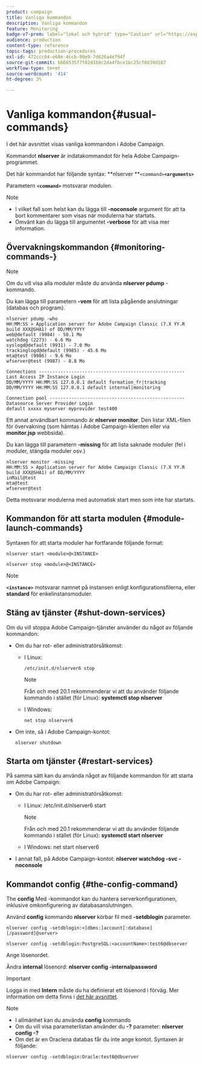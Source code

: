 ```yaml
---
product: campaign
title: Vanliga kommandon
description: Vanliga kommandon
feature: Monitoring
badge-v7-prem: label="lokal och hybrid" type="Caution" url="https://experienceleague.adobe.com/docs/campaign-classic/using/installing-campaign-classic/architecture-and-hosting-models/hosting-models-lp/hosting-models.html?lang=sv" tooltip="Gäller endast lokala och hybrida driftsättningar"
audience: production
content-type: reference
topic-tags: production-procedures
exl-id: 472ccc04-e68e-4ccb-90e9-7d626a4e794f
source-git-commit: b666535f7f82d1b8c2da4fbce1bc25cf8d39d187
workflow-type: tm+mt
source-wordcount: '414'
ht-degree: 3%

---
```


# Vanliga kommandon{#usual-commands}



I det här avsnittet visas vanliga kommandon i Adobe Campaign.

Kommandot **nlserver** är indatakommandot för hela Adobe Campaign-programmet.

Det här kommandot har följande syntax: **nlserver **`<command>`****`<arguments>`****

Parametern **`<command>`** motsvarar modulen.

>[!NOTE]
>
>* I vilket fall som helst kan du lägga till **-noconsole** argument för att ta bort kommentarer som visas när modulerna har startats.
>* Omvänt kan du lägga till argumentet **-verbose** för att visa mer information.
>

## Övervakningskommandon {#monitoring-commands-}

>[!NOTE]
>
>Om du vill visa alla moduler måste du använda **nlserver pdump** -kommando.

Du kan lägga till parametern **-vem** för att lista pågående anslutningar (databas och program).

```
nlserver pdump -who
HH:MM:SS > Application server for Adobe Campaign Classic (7.X YY.R build XXX@SHA1) of DD/MM/YYYY
web@default (9984) - 50.1 Mo
watchdog (2273) - 6.6 Mo
syslogd@default (9931) - 7.0 Mo
trackinglogd@default (9985) - 45.6 Mo
mta@test (9986) - 9.6 Mo
wfserver@test (9987) - 8.8 Mo

Connections ------------------------------------------------------
Last Access IP Instance Login 
DD/MM/YYYY HH:MM:SS 127.0.0.1 default formation_fr|tracking
DD/MM/YYYY HH:MM:SS 127.0.0.1 default internal|monitoring

Connection pool --------------------------------------------------
Datasource Server Provider Login 
default xxxxx myserver myprovider test400
```

Ett annat användbart kommando är **nlserver monitor**. Den listar XML-filen för övervakning (som hämtas i Adobe Campaign-klienten eller via **monitor.jsp** webbsida).

Du kan lägga till parametern **-missing** för att lista saknade moduler (fel i moduler, stängda moduler osv.)

```
nlserver monitor -missing
HH:MM:SS > Application server for Adobe Campaign Classic (7.X YY.R build XXX@SHA1) of DD/MM/YYYY
inMail@test
mta@test
wfserver@test
```

Detta motsvarar modulerna med automatisk start men som inte har startats.

## Kommandon för att starta modulen {#module-launch-commands}

Syntaxen för att starta moduler har fortfarande följande format:

```
nlserver start <module>@<INSTANCE>
```

```
nlserver stop <module>@<INSTANCE>
```

>[!NOTE]
>
>**`<instance>`** motsvarar namnet på instansen enligt konfigurationsfilerna, eller **standard** för enkelinstansmoduler.

## Stäng av tjänster {#shut-down-services}

Om du vill stoppa Adobe Campaign-tjänster använder du något av följande kommandon:

* Om du har rot- eller administratörsåtkomst:

   * I Linux:

     ```
     /etc/init.d/nlserver6 stop
     ```

     >[!NOTE]
     >
     >Från och med 20.1 rekommenderar vi att du använder följande kommando i stället (för Linux): **systemctl stop nlserver**

   * I Windows:

     ```
     net stop nlserver6
     ```

* Om inte, så i Adobe Campaign-kontot:

  ```
  nlserver shutdown 
  ```

## Starta om tjänster {#restart-services}

På samma sätt kan du använda något av följande kommandon för att starta om Adobe Campaign:

* Om du har rot- eller administratörsåtkomst:

   * I Linux: /etc/init.d/nlserver6 start

     >[!NOTE]
     >
     >Från och med 20.1 rekommenderar vi att du använder följande kommando i stället (för Linux): **systemctl start nlserver**

   * I Windows: net start nlserver6

* I annat fall, på Adobe Campaign-kontot: **nlserver watchdog -svc -noconsole**

## Kommandot config {#the-config-command}

The **config** Med -kommandot kan du hantera serverkonfigurationen, inklusive omkonfigurering av databasanslutningen.

Använd **config** kommando **nlserver** körbar fil med **-setdblogin** parameter.

```
nlserver config -setdblogin:<[dbms:]account[:database][/password]@server>
```

```
nlserver config -setdblogin:PostgreSQL:<accountName>:test6@dbserver
```

Ange lösenordet.

Ändra **internal** lösenord: **nlserver config -internalpassword**

>[!IMPORTANT]
>
>Logga in med **Intern** måste du ha definierat ett lösenord i förväg. Mer information om detta finns i [det här avsnittet](../../installation/using/configuring-campaign-server.md#internal-identifier).

>[!NOTE]
>
>* I allmänhet kan du använda **config** kommando
>* Om du vill visa parameterlistan använder du **-?** parameter: **nlserver config -?**
>* Om det är en Oraclena databas får du inte ange kontot. Syntaxen är följande:
>
>  `nlserver config -setdblogin:Oracle:test6@dbserver`
>
